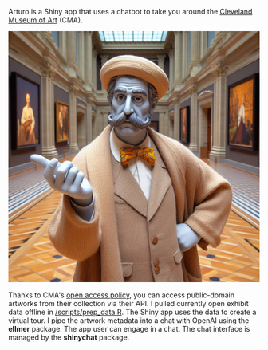 Arturo is a Shiny app that uses a chatbot to take you around the [Cleveland Museum of Art](https://www.clevelandart.org/) (CMA).

![](resources/arturo.png)

Thanks to CMA's [open access policy](https://www.clevelandart.org/open-access), you can access public-domain artworks from their collection via their API. I pulled currently open exhibit data offline in [/scripts/prep_data.R](https://github.com/mpfoley73/arturo/blob/master/scripts/prep_data.R). The Shiny app uses the data to create a virtual tour. I pipe the artwork metadata into a chat with OpenAI using the **ellmer** package. The app user can engage in a chat. The chat interface is managed by the **shinychat** package.
